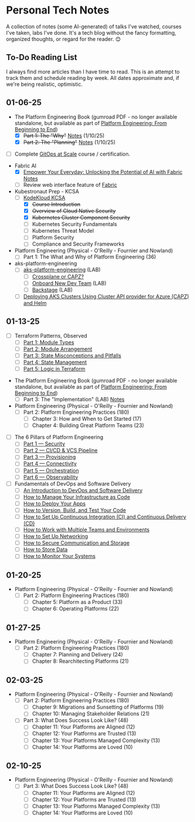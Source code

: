 # Personal Tech Notes

A collection of notes (some AI-generated) of talks I've watched, courses I've taken, labs I've done. It's a tech blog without the fancy formatting, organized thoughts, or regard for the reader. :blush:

## To-Do Reading List

I always find more articles than I have time to read. This is an attempt to track them and schedule reading by week. All dates approximate and, if we're being realistic, optimistic.

## 01-06-25

- The Platform Engineering Book (gumroad PDF - no longer available standalone, but available as part of [Platform Engineering: From Beginning to End](https://thenjdevopsguy.gumroad.com/l/perealworld))
   - [X] ~~Part 1: The "Why"~~ [Notes](./book_notes/Michael_Levan_-_The_Platform_Engineering_Book/1_the_why.md) (1/10/25)
   - [X] ~~Part 2: The "Planning"~~ [Notes](./book_notes/Michael_Levan_-_The_Platform_Engineering_Book/2_the_planning.md) (1/10/25)

- [ ] Complete [GitOps at Scale](https://learning.codefresh.io/course/gitops-scale) course / certification.

- Fabric AI
   - [X] [Empower Your Everyday: Unlocking the Potential of AI with Fabric](https://www.infralovers.com/blog/2024-06-25-fabric-overview/) [Notes](./article_summaries/empower_your_everyday_unlocking_the_potential_of_ai_with_fabric.md)
   - [ ] Review web interface feature of [Fabric](https://github.com/danielmiessler/fabric)

- Kubestronaut Prep - KCSA
   - [ ] [KodeKloud KCSA](https://learn.kodekloud.com/courses/kubernetes-and-cloud-native-security-associate-kcsa)
      - [X] ~~Course Introduction~~
      - [X] ~~Overview of Cloud Native Security~~
      - [X] ~~Kubernetes Cluster Component Security~~
      - [ ] Kubernetes Security Fundamentals
      - [ ] Kubernetes Threat Model
      - [ ] Platform Security
      - [ ] Compliance and Security Frameworks

- Platform Engineering (Physical - O'Reilly - Fournier and Nowland)
   - [ ] Part 1: The What and Why of Platform Engineering (36)

- aks-platform-engineering
   - [ ] [aks-platform-engineering](https://github.com/Azure-Samples/aks-platform-engineering) (LAB)
      - [ ] [Crossplane or CAPZ?](https://github.com/Azure-Samples/aks-platform-engineering/blob/main/docs/capz-or-crossplane.md)
      - [ ] [Onboard New Dev Team](https://github.com/Azure-Samples/aks-platform-engineering/blob/main/docs/Onboard-New-Dev-Team.md) (LAB)
      - [ ] [Backstage](https://github.com/Azure-Samples/aks-platform-engineering/blob/main/docs/backstage.md) (LAB)
   - [ ] [Deploying AKS Clusters Using Cluster API provider for Azure (CAPZ) and Helm](https://www.youtube.com/watch?v=ondiKVYZ1W0)

## 01-13-25

- [ ] Terraform Patterns, Observed
   - [ ] [Part 1: Module Types](https://medium.com/devoops-discourse/terraform-observed-part-1-module-types-9dec5aa9dc9f)
   - [ ] [Part 2: Module Arrangement](https://medium.com/devoops-discourse/terraform-observed-part-2-module-arrangement-109d2cf517e1)
   - [ ] [Part 3: State Misconceptions and Pitfalls](https://medium.com/devoops-discourse/terraform-patterns-observed-part-3-state-misconceptions-pitfalls-e051ca1b7be9)
   - [ ] [Part 4: State Management](https://medium.com/devoops-discourse/terraform-patterns-observed-part-4-state-management-dccec970f554)
   - [ ] [Part 5: Logic in Terraform](https://medium.com/devoops-discourse/terraform-patterns-observed-part-5-logic-in-terraform-a0b1207b3a56)

- The Platform Engineering Book (gumroad PDF - no longer available standalone, but available as part of [Platform Engineering: From Beginning to End](https://thenjdevopsguy.gumroad.com/l/perealworld))
   - [ ] Part 3: The "Implementation" (LAB) [Notes](./book_notes/Michael_Levan_-_The_Platform_Engineering_Book/3_the_implementation.md)

- Platform Engineering (Physical - O'Reilly - Fournier and Nowland)
   - [ ] Part 2: Platform Engineering Practices (180)
      - [ ] Chapter 3: How and When to Get Started (17)
      - [ ] Chapter 4: Building Great Platform Teams (23)

- [ ] The 6 Pillars of Platform Engineering
   - [ ] [Part 1 — Security](https://thenewstack.io/the-6-pillars-of-platform-engineering-part-1-security/)
   - [ ] [Part 2 — CI/CD & VCS Pipeline](https://thenewstack.io/the-6-pillars-of-platform-engineering-part-2-ci-cd-vcs-pipeline/)
   - [ ] [Part 3 — Provisioning](https://thenewstack.io/the-pillars-of-platform-engineering-part-3-provisioning/)
   - [ ] [Part 4 — Connectivity](https://thenewstack.io/the-pillars-of-platform-engineering-part-4-connectivity/)
   - [ ] [Part 5 — Orchestration](https://thenewstack.io/the-pillars-of-platform-engineering-part-5-orchestration/)
   - [ ] [Part 6 — Observability](https://thenewstack.io/the-pillars-of-platform-engineering-part-6-observability/)
- [ ] Fundamentals of DevOps and Software Delivery
   - [ ] [An Introduction to DevOps and Software Delivery](https://new.gruntwork.io/fundamentals-of-devops/introduction-to-devops-and-software-delivery#how_to_deploy_your_app)
   - [ ] [How to Manage Your Infrastructure as Code](https://new.gruntwork.io/fundamentals-of-devops/how-to-manage-your-infrastructure-as-code#how_to_manage_your_infra_as_code)
   - [ ] [How to Deploy Your Apps](https://new.gruntwork.io/fundamentals-of-devops/deploying-apps-orchestration-vms-containers-serverless#how_to_deploy_many_apps)
   - [ ] [How to Version, Build, and Test Your Code](https://new.gruntwork.io/fundamentals-of-devops/testing-your-systems#how_to_version_build_test)
   - [ ] [How to Set Up Continuous Integration (CI) and Continuous Delivery (CD)](https://new.gruntwork.io/fundamentals-of-devops/setup-ci-cd#how_to_set_up_ci_cd)
   - [ ] [How to Work with Multiple Teams and Environments](https://new.gruntwork.io/fundamentals-of-devops/work-with-teams-and-environments#how_to_work_with_multiple_teams)
   - [ ] [How to Set Up Networking](https://new.gruntwork.io/fundamentals-of-devops/setup-networking-vpc-vpn-dns#how_to_set_up_networking)
   - [ ] [How to Secure Communication and Storage](https://new.gruntwork.io/fundamentals-of-devops/manage-authentication-authorization-secrets#how_to_manage_auth_and_secrets)
   - [ ] [How to Store Data](https://new.gruntwork.io/fundamentals-of-devops/store-data-sql-nosql-queues-warehouses-file-stores#how_to_store_data)
   - [ ] [How to Monitor Your Systems](https://new.gruntwork.io/fundamentals-of-devops/monitor-your-systems-metrics-logs-alerts-observability#how_to_monitor_your_systems)

## 01-20-25

- Platform Engineering (Physical - O'Reilly - Fournier and Nowland)
   - [ ] Part 2: Platform Engineering Practices (180)
      - [ ] Chapter 5: Platform as a Product (33)
      - [ ] Chapter 6: Operating Platforms (22)

## 01-27-25

- Platform Engineering (Physical - O'Reilly - Fournier and Nowland)
   - [ ] Part 2: Platform Engineering Practices (180)
      - [ ] Chapter 7: Planning and Delivery (24)
      - [ ] Chapter 8: Rearchitecting Platforms (21)

## 02-03-25

- Platform Engineering (Physical - O'Reilly - Fournier and Nowland)
   - [ ] Part 2: Platform Engineering Practices (180)
      - [ ] Chapter 9: Migrations and Sunsetting of Platforms (19)
      - [ ] Chapter 10: Managing Stakeholder Relations (21)
   - [ ] Part 3: What Does Success Look Like? (48)
      - [ ] Chapter 11: Your Platforms are Aligned (12)
      - [ ] Chapter 12: Your Platforms are Trusted (13)
      - [ ] Chapter 13: Your Platforms Managed Complexity (13)
      - [ ] Chapter 14: Your Platforms are Loved (10)

## 02-10-25

- Platform Engineering (Physical - O'Reilly - Fournier and Nowland)
   - [ ] Part 3: What Does Success Look Like? (48)
      - [ ] Chapter 11: Your Platforms are Aligned (12)
      - [ ] Chapter 12: Your Platforms are Trusted (13)
      - [ ] Chapter 13: Your Platforms Managed Complexity (13)
      - [ ] Chapter 14: Your Platforms are Loved (10)
